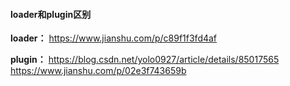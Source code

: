 #### loader和plugin区别

**loader：**
https://www.jianshu.com/p/c89f1f3fd4af

**plugin：**
https://blog.csdn.net/yolo0927/article/details/85017565
https://www.jianshu.com/p/02e3f743659b


